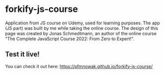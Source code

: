 # forkify-js-course

Application from JS course on Udemy, used for learning purposes.
The app (JS part) was built by me while taking the online course.
The design of this page was created by Jonas Schmedtmann, an author of the online course "The Complete JavaScript Course 2022: From Zero to Expert!".

## Test it live!

You can check it out here:
https://pfmnowak.github.io/forkify-js-course/
